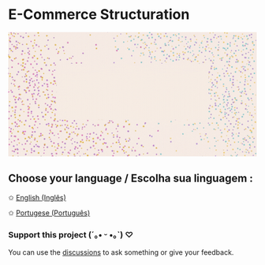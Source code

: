 # E-Commerce Structuration

![image with animation with stars on the background and a text saying database e-commerce structuration](https://github.com/hi-hi-ray/ecommerce-structuration/blob/main/src/images/Cover%20Database%20Animated.gif)

## Choose your language / Escolha sua linguagem :

✩ [English (Inglês)](https://github.com/hi-hi-ray/ecommerce-structuration/blob/main/README-en.md)

✩ [Portugese (Português)](https://github.com/hi-hi-ray/ecommerce-structuration/blob/main/README-pt-br.md)


### Support this project (´｡• ᵕ •｡`) ♡
You can use the [discussions](https://github.com/hi-hi-ray/ecommerce-structuration/discussions) to ask something or give your feedback.
